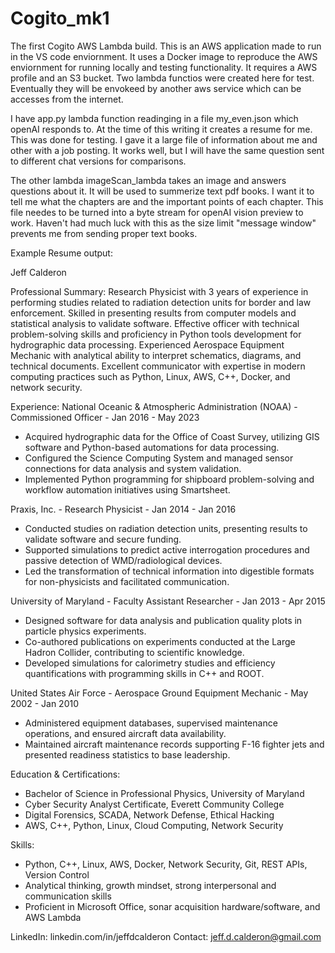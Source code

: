 # Cogito_mk1
The first Cogito AWS Lambda build. 
This is an AWS application made to run in the VS code enviornment. It uses a Docker image to reproduce the AWS enviornment for running locally and testing functionality. It requires a AWS profile and an S3 bucket. Two lambda functios were created here for test. Eventually they will be envokeed by another aws service which can be accesses from the internet. 

I have app.py lambda function readinging in a file my_even.json which openAI responds to. At the time of this writing it creates a resume for me. This was done for testing. I gave it a large file of information about me and other with a job posting. It works well, but I will have the same question sent to different chat versions for comparisons. 

The other lambda imageScan_lambda takes an image and answers questions about it. It will be used to summerize text pdf books. I want it to tell me what the chapters are and the important points of each chapter. This file needes to be turned into a byte stream for openAI vision preview to work. Haven't had much luck with this as the size limit "message window" prevents me from sending proper text books.

Example Resume output:

Jeff Calderon

Professional Summary:
Research Physicist with 3 years of experience in performing studies related to radiation detection units for border and law enforcement.
 Skilled in presenting results from computer models and statistical analysis to validate software. Effective officer with technical 
 problem-solving skills and proficiency in Python tools development for hydrographic data processing. Experienced Aerospace Equipment Mechanic 
 with analytical ability to interpret schematics, diagrams, and technical documents. Excellent communicator with expertise in modern computing 
 practices such as Python, Linux, AWS, C++, Docker, and network security.

Experience:
National Oceanic & Atmospheric Administration (NOAA) - Commissioned Officer - Jan 2016 - May 2023
- Acquired hydrographic data for the Office of Coast Survey, utilizing GIS software and Python-based automations for data processing.
- Configured the Science Computing System and managed sensor connections for data analysis and system validation.
- Implemented Python programming for shipboard problem-solving and workflow automation initiatives using Smartsheet.

Praxis, Inc. - Research Physicist - Jan 2014 - Jan 2016
- Conducted studies on radiation detection units, presenting results to validate software and secure funding.
- Supported simulations to predict active interrogation procedures and passive detection of WMD/radiological devices.
- Led the transformation of technical information into digestible formats for non-physicists and facilitated communication.

University of Maryland - Faculty Assistant Researcher - Jan 2013 - Apr 2015
- Designed software for data analysis and publication quality plots in particle physics experiments.
- Co-authored publications on experiments conducted at the Large Hadron Collider, contributing to scientific knowledge.
- Developed simulations for calorimetry studies and efficiency quantifications with programming skills in C++ and ROOT.

United States Air Force - Aerospace Ground Equipment Mechanic - May 2002 - Jan 2010
- Administered equipment databases, supervised maintenance operations, and ensured aircraft data availability.
- Maintained aircraft maintenance records supporting F-16 fighter jets and presented readiness statistics to base leadership.

Education & Certifications:
- Bachelor of Science in Professional Physics, University of Maryland
- Cyber Security Analyst Certificate, Everett Community College
- Digital Forensics, SCADA, Network Defense, Ethical Hacking
- AWS, C++, Python, Linux, Cloud Computing, Network Security

Skills:
- Python, C++, Linux, AWS, Docker, Network Security, Git, REST APIs, Version Control
- Analytical thinking, growth mindset, strong interpersonal and communication skills
- Proficient in Microsoft Office, sonar acquisition hardware/software, and AWS Lambda

LinkedIn: linkedin.com/in/jeffdcalderon
Contact: jeff.d.calderon@gmail.com
